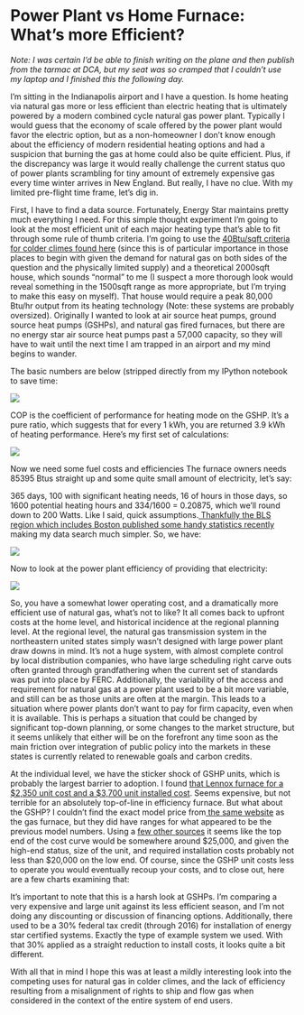 # Power Plant vs Home Furnace: What’s more Efficient?

*Note: I was certain I’d be able to finish writing on the plane and then publish
from the tarmac at DCA, but my seat was so cramped that I couldn’t use my laptop
and I finished this the following day.*

I’m sitting in the Indianapolis airport and I have a question. Is home heating
via natural gas more or less efficient than electric heating that is ultimately
powered by a modern combined cycle natural gas power plant. Typically I would
guess that the economy of scale offered by the power plant would favor the
electric option, but as a non-homeowner I don’t know enough about the efficiency
of modern residential heating options and had a suspicion that burning the gas
at home could also be quite efficient. Plus, if the discrepancy was large it
would really challenge the current status quo of power plants scrambling for
tiny amount of extremely expensive gas every time winter arrives in New England.
But really, I have no clue. With my limited pre-flight time frame, let’s dig in.

First, I have to find a data source. Fortunately, Energy Star maintains pretty
much everything I need. For this simple thought experiment I’m going to look at
the most efficient unit of each major heating type that’s able to fit through
some rule of thumb criteria. I’m going to use the [40Btu/sqft criteria for
colder climes found
here](http://homeguides.sfgate.com/many-btus-furnace-need-house-100318.html)
(since this is of particular importance in those places to begin with given the
demand for natural gas on both sides of the question and the physically limited
supply) and a theoretical 2000sqft house, which sounds “normal” to me (I suspect
a more thorough look would reveal something in the 1500sqft range as more
appropriate, but I’m trying to make this easy on myself). That house would
require a peak 80,000 Btu/hr output from its heating technology (Note: these
systems are probably oversized). Originally I wanted to look at air source heat
pumps, ground source heat pumps (GSHPs), and natural gas fired furnaces, but
there are no energy star air source heat pumps past a 57,000 capacity, so they
will have to wait until the next time I am trapped in an airport and my mind
begins to wander.

The basic numbers are below (stripped directly from my IPython notebook to save
time:

![](https://cdn-images-1.medium.com/max/800/1*nrewMCJ5-QNk8pX9F89LVg.png)

COP is the coefficient of performance for heating mode on the GSHP. It’s a pure
ratio, which suggests that for every 1 kWh, you are returned 3.9 kWh of heating
performance. Here’s my first set of calculations:

![](https://cdn-images-1.medium.com/max/800/1*528dICi6jWSCKWDSkuQXsQ.png)

Now we need some fuel costs and efficiencies The furnace owners needs 85395 Btus
straight up and some quite small amount of electricity, let’s say:

365 days, 100 with significant heating needs, 16 of hours in those days, so 1600
potential heating hours and 334/1600 = 0.20875, which we’ll round down to 200
Watts. Like I said, quick assumptions.[ Thankfully the BLS region which includes
Boston published some handy statistics
recently](https://www.bls.gov/regions/new-england/news-release/averageenergyprices_boston.htm)
making my data search much simpler. So, we have:

![](https://cdn-images-1.medium.com/max/800/1*nh70OGWHDbvZ23B5ZQ-qJg.png)

Now to look at the power plant efficiency of providing that electricity:

![](https://cdn-images-1.medium.com/max/800/1*PQkFEQGRU7XCgTPV_wZc2A.png)

So, you have a somewhat lower operating cost, and a dramatically more efficient
use of natural gas, what’s not to like? It all comes back to upfront costs at
the home level, and historical incidence at the regional planning level. At the
regional level, the natural gas transmission system in the northeastern united
states simply wasn’t designed with large power plant draw downs in mind. It’s
not a huge system, with almost complete control by local distribution companies,
who have large scheduling right carve outs often granted through grandfathering
when the current set of standards was put into place by FERC. Additionally, the
variability of the access and requirement for natural gas at a power plant used
to be a bit more variable, and still can be as those units are often at the
margin. This leads to a situation where power plants don’t want to pay for firm
capacity, even when it is available. This is perhaps a situation that could be
changed by significant top-down planning, or some changes to the market
structure, but it seems unlikely that either will be on the forefront any time
soon as the main friction over integration of public policy into the markets in
these states is currently related to renewable goals and carbon credits.

At the individual level, we have the sticker shock of GSHP units, which is
probably the largest barrier to adoption. I found [that Lennox furnace for a
$2,350 unit cost and a $3,700 unit installed
cost](http://www.pickhvac.com/gas-furnace/lennox/). Seems expensive, but not
terrible for an absolutely top-of-line in efficiency furnace. But what about the
GSHP? I couldn’t find the exact model price from[ the same
website](http://www.pickhvac.com/geothermal/waterfurnace/) as the gas furnace,
but they did have ranges for what appeared to be the previous model numbers.
Using a [few
](http://www.energyhomes.org/renewable-technology/geoinstallation.html)[other
](https://www.homeadvisor.com/cost/heating-and-cooling/install-a-geothermal-heating-or-cooling-system/)[sources](https://www.geoexchange.org/forum/threads/so-i-have-a-pair-of-waterfurnace-quotes.6061/)
it seems like the top end of the cost curve would be somewhere around $25,000,
and given the high-end status, size of the unit, and required installation costs
probably not less than $20,000 on the low end. Of course, since the GSHP unit
costs less to operate you would eventually recoup your costs, and to close out,
here are a few charts examining that:

It’s important to note that this is a harsh look at GSHPs. I’m comparing a very
expensive and large unit against its less efficient season, and I’m not doing
any discounting or discussion of financing options. Additionally, there used to
be a 30% federal tax credit (through 2016) for installation of energy star
certified systems. Exactly the type of example system we used. With that 30%
applied as a straight reduction to install costs, it looks quite a bit
different.

With all that in mind I hope this was at least a mildly interesting look into
the competing uses for natural gas in colder climes, and the lack of efficiency
resulting from a misalignment of rights to ship and flow gas when considered in
the context of the entire system of end users.
